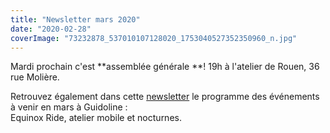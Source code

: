 ```yaml
---
title: "Newsletter mars 2020"
date: "2020-02-28"
coverImage: "73232878_537010107128020_1753040527352350960_n.jpg"
---
```


Mardi prochain c'est **assemblée générale **! 19h à l'atelier de Rouen, 36 rue Molière.  
  
Retrouvez également dans cette [newsletter](http://kork.mjt.lu/nl2/kork/mgnpq.html?) le programme des événements à venir en mars à Guidoline :  
Equinox Ride, atelier mobile et nocturnes.
